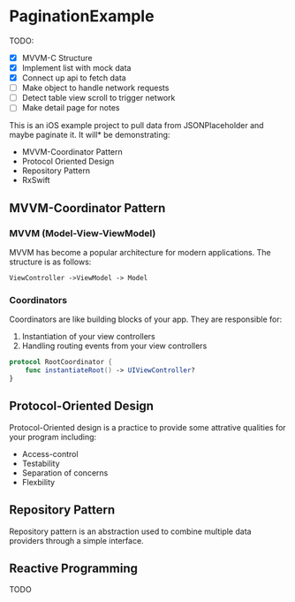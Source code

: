 # PaginationExample
TODO:
- [x] MVVM-C Structure
- [x] Implement list with mock data
- [x] Connect up api to fetch data
- [ ] Make object to handle network requests
- [ ] Detect table view scroll to trigger network
- [ ] Make detail page for notes

This is an iOS example project to pull data from JSONPlaceholder and maybe paginate it. It will* be demonstrating:
- MVVM-Coordinator Pattern
- Protocol Oriented Design
- Repository Pattern
- RxSwift

## MVVM-Coordinator Pattern

### MVVM (Model-View-ViewModel)
MVVM has become a popular architecture for modern applications. The structure is as follows:
```
ViewController ->ViewModel -> Model
```

### Coordinators
Coordinators are like building blocks of your app.  They are responsible for:
1. Instantiation of your view controllers
2. Handling routing events from your view controllers

```swift
protocol RootCoordinator {
	func instantiateRoot() -> UIViewController?
}
```

## Protocol-Oriented Design
Protocol-Oriented design is a practice to provide some attrative qualities for your program including:
- Access-control
- Testability
- Separation of concerns
- Flexbility

## Repository Pattern
Repository pattern is an abstraction used to combine multiple data providers through a simple interface.

## Reactive Programming
TODO